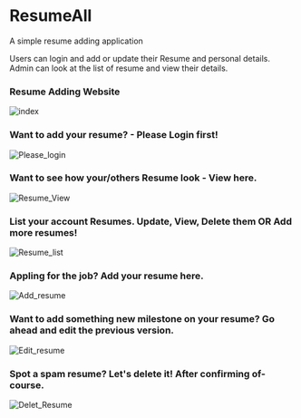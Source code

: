 # ResumeAll
A simple resume adding application

Users can login and add or update their Resume and personal details. 
Admin can look at the list of resume and view their details.

### Resume Adding Website
![index](https://user-images.githubusercontent.com/56549165/98003328-a2890500-1e14-11eb-858f-08e4d79b67ed.png)

### Want to add your resume? - Please Login first!
![Please_login](https://user-images.githubusercontent.com/56549165/98003339-a4eb5f00-1e14-11eb-886a-4cd77382245c.png)

### Want to see how your/others Resume look - View here.
![Resume_View](https://user-images.githubusercontent.com/56549165/98003335-a452c880-1e14-11eb-8b96-f5b30e7aff5b.png)

### List your account Resumes. Update, View, Delete them OR Add more resumes!
![Resume_list](https://user-images.githubusercontent.com/56549165/98026358-01f50e00-1e31-11eb-8769-019662089d95.png)

### Appling for the job? Add your resume here.
![Add_resume](https://user-images.githubusercontent.com/56549165/98003341-a583f580-1e14-11eb-8a0f-714cce9b5cfd.png)

### Want to add something new milestone on your resume? Go ahead and edit the previous version.
![Edit_resume](https://user-images.githubusercontent.com/56549165/98003344-a61c8c00-1e14-11eb-9e2e-b61bc5157b6d.png)

### Spot a spam resume? Let's delete it! After confirming of-course.
![Delet_Resume](https://user-images.githubusercontent.com/56549165/98003345-a6b52280-1e14-11eb-885f-30ce489f1d14.png)


